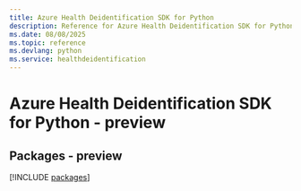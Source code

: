 ```yaml
---
title: Azure Health Deidentification SDK for Python
description: Reference for Azure Health Deidentification SDK for Python
ms.date: 08/08/2025
ms.topic: reference
ms.devlang: python
ms.service: healthdeidentification
---
```

# Azure Health Deidentification SDK for Python - preview
## Packages - preview
[!INCLUDE [packages](health-deidentification-index.md)]